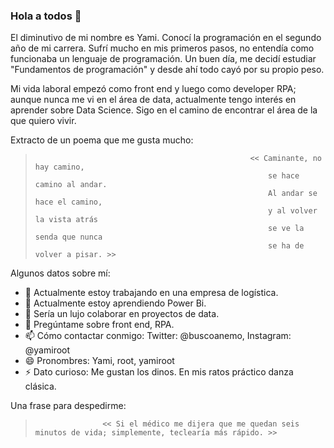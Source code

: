 ### Hola a todos 👋

El diminutivo de mi nombre es Yami. Conocí la programación en el segundo año de mi carrera. Sufrí mucho en mis primeros pasos, no entendía como funcionaba un lenguaje de programación. Un buen día, me decidí estudiar "Fundamentos de programación" y desde ahí todo cayó por su propio peso.

Mi vida laboral empezó como front end y luego como developer RPA; aunque nunca me vi en el área de data, actualmente tengo interés en aprender sobre Data Science. Sigo en el camino de encontrar el área de la que quiero vivir. 

Extracto de un poema que me gusta mucho:
>                                                     << Caminante, no hay camino,
>                                                         se hace camino al andar.
>                                                         Al andar se hace el camino,
>                                                         y al volver la vista atrás
>                                                         se ve la senda que nunca
>                                                         se ha de volver a pisar. >>

Algunos datos sobre mí:

- 🔭 Actualmente estoy trabajando en una empresa de logística.
- 🌱 Actualmente estoy aprendiendo Power Bi.
- 👯 Sería un lujo colaborar en proyectos de data.
- 💬 Pregúntame sobre front end, RPA.
- 📫 Cómo contactar conmigo: Twitter: @buscoanemo, Instagram: @yamiroot
- 😄 Pronombres: Yami, root, yamiroot
- ⚡ Dato curioso: Me gustan los dinos. En mis ratos práctico danza clásica.


Una frase para despedirme:
>                    << Si el médico me dijera que me quedan seis minutos de vida; simplemente, teclearía más rápido. >>
